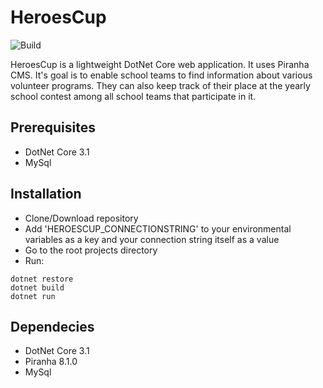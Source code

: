 # HeroesCup

![Build](https://github.com/MilStancheva/HeroesCup/workflows/Build/badge.svg)

HeroesCup is a lightweight DotNet Core web application. It uses Piranha CMS.
It's goal is to enable school teams to find information about various volunteer programs. They can also keep track of their place at the yearly school contest among all school teams that participate in it. 

## Prerequisites
* DotNet Core 3.1
* MySql

## Installation
* Clone/Download repository
* Add 'HEROESCUP_CONNECTIONSTRING' to your environmental variables as a key and your connection string itself as a value
* Go to the root projects directory
* Run: 
```
dotnet restore
dotnet build
dotnet run
```  

## Dependecies
* DotNet Core 3.1
* Piranha 8.1.0
* MySql
